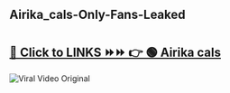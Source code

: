 
 ## Airika_cals-Only-Fans-Leaked

# <h2><a href="https://clipsfans.com/Airika_cals&ref=git">🔗 Click to LINKS ⏩⏩ 👉 🟢 Airika cals </a></h2>

<a href="https://clipsfans.com/Airika_cals&ref=git" rel="nofollow" data-target="animated-image.originalLink"><img src="https://i.ibb.co.com/xMMVF88/686577567.gif" alt="Viral Video Original" style="max-width: 100%; display: inline-block;" data-target="animated-image.originalImage"></a>
